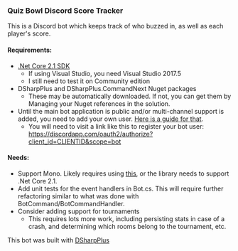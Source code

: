 ﻿### Quiz Bowl Discord Score Tracker
This is a Discord bot which keeps track of who buzzed in, as well as each player's score.

#### Requirements:
- [.Net Core 2.1 SDK](https://www.microsoft.com/net/download/dotnet-core/2.1#sdk-2.1.300)
  - If using Visual Studio, you need Visual Studio 2017.5
  - I still need to test it on Community edition
- DSharpPlus and DSharpPlus.CommandNext Nuget packages
  - These may be automatically downloaded. If not, you can get them by Managing your Nuget references in the solution.
- Until the main bot application is public and/or multi-channel support is added, you need to add your own user. [Here is a guide for that](https://dsharpplus.emzi0767.com/articles/getting_started.html).
  - You will need to visit a link like this to register your bot user: https://discordapp.com/oauth2/authorize?client_id=CLIENTID&scope=bot

#### Needs:
- Support Mono. Likely requires using [this](https://dsharpplus.emzi0767.com/articles/alt_ws.html), or the library needs to support .Net Core 2.1.
- Add unit tests for the event handlers in Bot.cs. This will require further refactoring similar to what was done with BotCommand/BotCommandHandler.
- Consider adding support for tournaments
  - This requires lots more work, including persisting stats in case of a crash, and determining which rooms belong to the tournament, etc.

This bot was built with [DSharpPlus](https://dsharpplus.emzi0767.com/articles/first_bot.html)